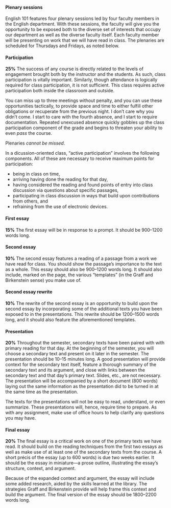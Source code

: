 #### Plenary sessions

English 101 features four plenary sessions led by four faculty members in the
English department. With these sessions, the faculty will give you the
opportunity to be exposed both to the diverse set of interests that occupy our
department as well as the diverse faculty itself. Each faculty member will be
presenting on work that we will have read in class. The plenaries are scheduled
for Thursdays and Fridays, as noted below. 

#### Participation

**25%** The success of any course is directly related to the levels of engagement
brought both by the instructor and the students. As such, class participation
is vitally important. Similarly, though attendance is logically required for
class participation, it is not sufficient. This class requires active
participation both inside the classroom and outside.  

You can miss up to three meetings without penalty, and you can use these
opportunities tactically, to provide space and time to either fulfill other
obligations or recuperate from the previous night. I don’t care why you didn’t
come. I start to care with the fourth absence, and I start to require
documentation. Repeated unexcused absence quickly gobbles up the class
participation component of the grade and begins to threaten your ability to
even *pass* the course.

Plenaries *cannot be missed*.

In a dicussion-oriented class, “active participation” involves the following
components. All of these are necessary to receive maximum points for
participation:

* being in class on time,
* arriving having done the reading for that day,
* having considered the reading and found points of entry into class discussion via questions about specific passages,
* participating in class discussion in ways that build upon contributions from others, and
* refraining from the use of electronic devices.

#### First essay

**15%** The first essay will be in response to a prompt. It should be 900–1200 words
long.

#### Second essay

**10%** The second essay features a reading of a passage from a work we have
read for class. You should show the passage’s importance to the text as a
whole. This essay should also be 900–1200 words long. It should also
include, marked on the page, the various “templates” (in the Graff and
Birkenstein sense) you make use of.

#### Second essay rewrite

**10%** The rewrite of the second essay is an opportunity to build upon the
second essay by incorporating some of the additional texts you have been
exposed to in the presentations. This rewrite should be 1200–1500 words
long, and it should also feature the aforementioned templates.

#### Presentation

**20%** Throughout the semester, secondary texts have been paired with with
primary reading for that day. At the beginning of the semester, you will
choose a secondary text and present on it later in the semester. The
presentation should be 10–15 minutes long. A good presentation will provide
context for the secondary text itself, feature a thorough summary of the
secondary text and its argument, and close with links between the secondary
text and that day’s primary text. Slides, etc., are not necessary.  The
presentation will be accompanied by a short document (800 words) laying out
the same information as the presentation did to be turned in at the same
time as the presentation.

The texts for the presentations will not be easy to read, understand, or even
summarize. These presentations will, hence, require time to prepare. As with
any assignment, make use of office hours to help clarify any questions you may
have.

#### Final essay

**20%** The final essay is a critical work on one of the primary texts we have
read. It should build on the reading techniques from the first two essays
as well as make use of at least one of the secondary texts from the course.
A short précis of the essay (up to 600 words) is due two weeks earlier. It
should be the essay in miniature—a prose outline, illustrating the essay’s
structure, context, and argument.

Because of the expanded context and argument, the essay will include some added
research, aided by the skills learned at the library. The strategies Graff and
Birkenstein provide will help frame this context and build the argument.  The
final version of the essay should be 1800–2200 words long.
